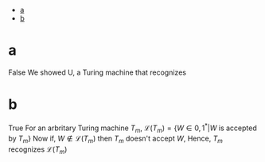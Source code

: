 - [a](#a)
- [b](#b)


# a
False
We showed U, a Turing machine that recognizes 

# b

True
For an arbritary Turing machine $T_m$, $\mathscr{L}(T_m) = \{W \in {0, 1}^* | W$ is accepted by $T_m\}$
Now if, $W \notin \mathscr{L}(T_m)$ then $T_m$ doesn't accept $W$, 
Hence, $T_m$ recognizes $\mathscr{L}(T_m)$